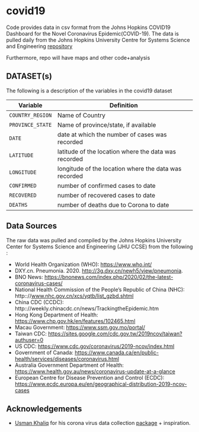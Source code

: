 
# covid19

<!-- badges: start -->
<!-- badges: end -->

Code provides data in csv format from the Johns Hopkins COVID19 Dashboard for the Novel Coronavirus Epidemic(COVID-19). The data is pulled daily from the Johns Hopkins University Centre for Systems Science and Engineering [repository](https://github.com/CSSEGISandData/COVID-19)

Furthermore, repo will have maps and other code+analysis 

## DATASET(s)

The following is a description of the variables in the covid19 dataset

| Variable        | Definition      
| ------------- | ------------- | 
| `COUNTRY_REGION`      | Name of Country | 
| `PROVINCE_STATE`| Name of province/state, if available | 
| `DATE` | date at which the number of cases was recorded |
| `LATITUDE` | latitude of the location where the data was recorded |
| `LONGITUDE` | longitude of the location where the data was recorded |
| `CONFIRMED` | number of confirmed cases to date |
| `RECOVERED` | number of recovered cases to date |
| `DEATHS` | number of deaths due to Corona to date |


## Data Sources

The raw data was pulled and compiled by the Johns Hopkins University Center for Systems Science and Engineering (JHU CCSE) from the following :

* World Health Organization (WHO): https://www.who.int/ <br>
* DXY.cn. Pneumonia. 2020. http://3g.dxy.cn/newh5/view/pneumonia.  <br>
* BNO News: https://bnonews.com/index.php/2020/02/the-latest-coronavirus-cases/  <br>
* National Health Commission of the People’s Republic of China (NHC): http&#58;://www.nhc.gov.cn/xcs/yqtb/list_gzbd.shtml
* China CDC (CCDC): http&#58;://weekly.chinacdc.cn/news/TrackingtheEpidemic.htm <br>
* Hong Kong Department of Health: https://www.chp.gov.hk/en/features/102465.html <br>
* Macau Government: https://www.ssm.gov.mo/portal/ <br>
* Taiwan CDC: https://sites.google.com/cdc.gov.tw/2019ncov/taiwan?authuser=0 <br>
* US CDC: https://www.cdc.gov/coronavirus/2019-ncov/index.html <br>
* Government of Canada: https://www.canada.ca/en/public-health/services/diseases/coronavirus.html <br>
* Australia Government Department of Health: https://www.health.gov.au/news/coronavirus-update-at-a-glance <br>
* European Centre for Disease Prevention and Control (ECDC): https://www.ecdc.europa.eu/en/geographical-distribution-2019-ncov-cases <br>


## Acknowledgements

- [Usman Khaliq](https://github.com/ottoman91/) for his corona virus data collection [package](https://github.com/ottoman91/covid19) + inspiration.


